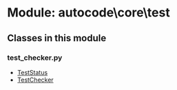 # Module: autocode\core\test

## Classes in this module

### test_checker.py
- [TestStatus](test_checker_class.md#teststatus)
- [TestChecker](test_checker_class.md#testchecker)

